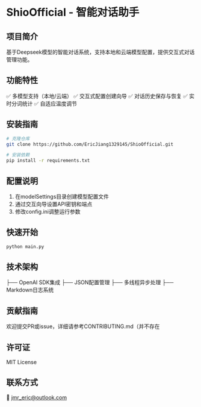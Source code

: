 # ShioOfficial - 智能对话助手

## 项目简介
基于Deepseek模型的智能对话系统，支持本地和云端模型配置，提供交互式对话管理功能。

## 功能特性
✅ 多模型支持（本地/云端）
✅ 交互式配置创建向导
✅ 对话历史保存与恢复
✅ 实时分词统计
✅ 自适应温度调节

## 安装指南
```bash
# 克隆仓库
git clone https://github.com/EricJiang1329145/ShioOfficial.git

# 安装依赖
pip install -r requirements.txt
```

## 配置说明
1. 在modelSettings目录创建模型配置文件
2. 通过交互向导设置API密钥和端点
3. 修改config.ini调整运行参数

## 快速开始
```python
python main.py
```

## 技术架构
├── OpenAI SDK集成
├── JSON配置管理
├── 多线程异步处理
├── Markdown日志系统

## 贡献指南
欢迎提交PR或issue，详细请参考CONTRIBUTING.md（并不存在

## 许可证
MIT License

## 联系方式
📧 jmr_eric@outlook.com